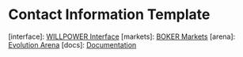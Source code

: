 # Contact Information Template

<!-- Base URLs -->
[base_willpower]: willpower.io
[base_shibakery]: shibakery.com
[base_bubbleapps]: bubbleapps.io

<!-- Social Media URLs -->
[discord_url]: discord.gg/willpower
[telegram_url]: t.me/willpower
[twitter_url]: twitter.com/willpower_ai
[github_url]: github.com/willpower

<!-- Application URLs -->
[interface_url]: willpower.bubbleapps.io
[markets_url]: boker.shibakery.com
[arena_url]: arena.shibakery.com
[docs_url]: docs.shibakery.com

<!-- Support URLs -->
[faq_url]: help.willpower.io
[status_url]: status.willpower.io
[blog_url]: blog.willpower.io

<!-- Email Domains -->
[willpower_email]: @willpower.io
[shibakery_email]: @shibakery.com

<!-- Email Addresses -->
[research_email]: research[willpower_email]
[support_email]: support[willpower_email]
[dev_email]: dev[shibakery_email]
[docs_email]: docs[shibakery_email]

<!-- Social Media Display -->
[discord]: [Discord][discord_url]
[telegram]: [Telegram][telegram_url]
[twitter]: [Twitter][twitter_url]
[github]: [GitHub][github_url]

<!-- Application Display -->
[interface]: [WILLPOWER Interface][interface_url]
[markets]: [BOKER Markets][markets_url]
[arena]: [Evolution Arena][arena_url]
[docs]: [Documentation][docs_url]

<!-- Support Display -->
[faq]: [FAQ][faq_url]
[status]: [Status][status_url]
[blog]: [Blog][blog_url]

<!-- Email Display -->
[research]: [research_email]
[support]: [support_email]
[dev]: [dev_email]
[docs_contact]: [docs_email]

